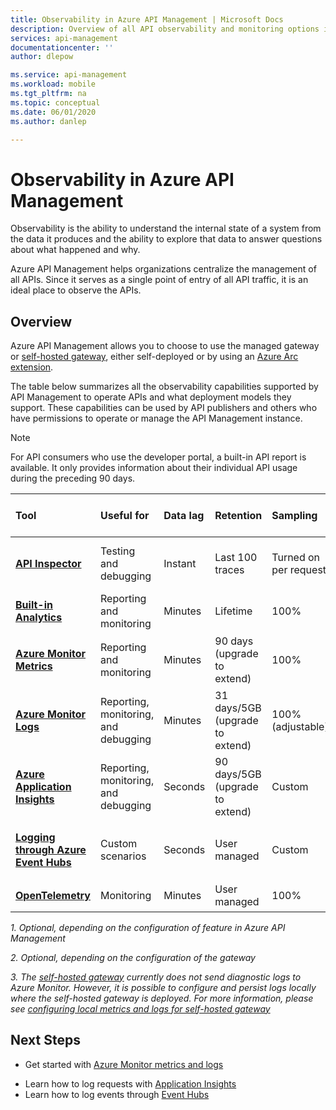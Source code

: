 ```yaml
---
title: Observability in Azure API Management | Microsoft Docs
description: Overview of all API observability and monitoring options in Azure API Management.
services: api-management
documentationcenter: ''
author: dlepow

ms.service: api-management
ms.workload: mobile
ms.tgt_pltfrm: na
ms.topic: conceptual
ms.date: 06/01/2020
ms.author: danlep

---
```


# Observability in Azure API Management

Observability is the ability to understand the internal state of a system from the data it produces and the ability to explore that data to answer questions about what happened and why. 

Azure API Management helps organizations centralize the management of all APIs. Since it serves as a single point of entry of all API traffic, it is an ideal place to observe the APIs.

## Overview

Azure API Management allows you to choose to use the managed gateway or [self-hosted gateway](self-hosted-gateway-overview.md), either self-deployed or by using an [Azure Arc extension](how-to-deploy-self-hosted-gateway-azure-arc.md).

The table below summarizes all the observability capabilities supported by API Management to operate APIs and what deployment models they support. These capabilities can be used by API publishers and others who have permissions to operate or manage the API Management instance. 

> [!NOTE]
> For API consumers who use the developer portal, a built-in API report is available. It only provides information about their individual API usage during the preceding 90 days.
>  
| Tool        | Useful for    | Data lag | Retention | Sampling | Data kind | Supported Deployment Model(s) |
|:------------- |:-------------|:---- |:----|:---- |:--- |:---- |
| **[API Inspector](api-management-howto-api-inspector.md)** | Testing and debugging | Instant | Last 100 traces | Turned on per request | Request traces | Managed, Self-hosted, Azure Arc |
| **[Built-in Analytics](howto-use-analytics.md)** | Reporting and monitoring | Minutes | Lifetime | 100% | Reports and logs | Managed |
| **[Azure Monitor Metrics](api-management-howto-use-azure-monitor.md)** | Reporting and monitoring | Minutes | 90 days (upgrade to extend) | 100% | Metrics | Managed, Self-hosted<sup>2</sup>, Azure Arc |
| **[Azure Monitor Logs](api-management-howto-use-azure-monitor.md)** | Reporting, monitoring, and debugging | Minutes | 31 days/5GB (upgrade to extend) | 100% (adjustable) | Logs | Managed<sup>1</sup>, Self-hosted<sup>3</sup>, Azure Arc<sup>3</sup> |
| **[Azure Application Insights](api-management-howto-app-insights.md)** | Reporting, monitoring, and debugging | Seconds | 90 days/5GB (upgrade to extend) | Custom | Logs, metrics | Managed<sup>1</sup>, Self-hosted<sup>1</sup>, Azure Arc<sup>1</sup> |
| **[Logging through Azure Event Hubs](api-management-howto-log-event-hubs.md)** | Custom scenarios | Seconds | User managed | Custom | Custom | Managed<sup>1</sup>, Self-hosted<sup>1</sup>, Azure Arc<sup>1</sup> |
| **[OpenTelemetry](how-to-deploy-self-hosted-gateway-kubernetes-opentelemetry.md#introduction-to-opentelemetry)** | Monitoring | Minutes | User managed | 100% | Metrics | Self-hosted<sup>2</sup> |

*1. Optional, depending on the configuration of feature in Azure API Management*

*2. Optional, depending on the configuration of the gateway*

*3. The [self-hosted gateway](self-hosted-gateway-overview.md) currently does not send diagnostic logs to Azure Monitor. However, it is possible to configure and persist logs locally where the self-hosted gateway is deployed. For more information, please see [configuring local metrics and logs for self-hosted gateway](how-to-configure-local-metrics-logs.md)*

## Next Steps

* Get started with [Azure Monitor metrics and logs](api-management-howto-use-azure-monitor.md)
- Learn how to log requests with [Application Insights](api-management-howto-app-insights.md)
- Learn how to log events through [Event Hubs](api-management-howto-log-event-hubs.md) 

